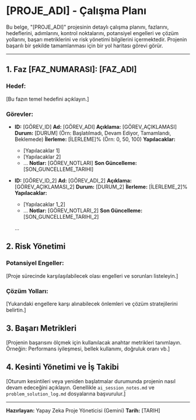 # [PROJE_ADI] - Çalışma Planı

Bu belge, "[PROJE_ADI]" projesinin detaylı çalışma planını, fazlarını, hedeflerini, adımlarını, kontrol noktalarını, potansiyel engelleri ve çözüm yollarını, başarı metriklerini ve risk yönetimi bilgilerini içermektedir. Projenin başarılı bir şekilde tamamlanması için bir yol haritası görevi görür.

---

## 1. Faz [FAZ_NUMARASI]: [FAZ_ADI]

### Hedef:
[Bu fazın temel hedefini açıklayın.]

### Görevler:

- **ID:** [GÖREV_ID]
  **Ad:** [GÖREV_ADI]
  **Açıklama:** [GÖREV_AÇIKLAMASI]
  **Durum:** [DURUM] (Örn: Başlatılmadı, Devam Ediyor, Tamamlandı, Beklemede)
  **İlerleme:** [İLERLEME]% (Örn: 0, 50, 100)
  **Yapılacaklar:**
    - [Yapılacaklar 1]
    - [Yapılacaklar 2]
    - ...
  **Notlar:** [GÖREV_NOTLARI]
  **Son Güncelleme:** [SON_GUNCELLEME_TARIHI]

- **ID:** [GÖREV_ID_2]
  **Ad:** [GÖREV_ADI_2]
  **Açıklama:** [GÖREV_AÇIKLAMASI_2]
  **Durum:** [DURUM_2]
  **İlerleme:** [İLERLEME_2]%
  **Yapılacaklar:**
    - [Yapılacaklar 1_2]
    - ...
  **Notlar:** [GÖREV_NOTLARI_2]
  **Son Güncelleme:** [SON_GUNCELLEME_TARIHI_2]

    ...

## 2. Risk Yönetimi

### Potansiyel Engeller:
[Proje sürecinde karşılaşılabilecek olası engelleri ve sorunları listeleyin.]

### Çözüm Yolları:
[Yukarıdaki engellere karşı alınabilecek önlemleri ve çözüm stratejilerini belirtin.]

## 3. Başarı Metrikleri

[Projenin başarısını ölçmek için kullanılacak anahtar metrikleri tanımlayın. Örneğin: Performans iyileşmesi, bellek kullanımı, doğruluk oranı vb.]

## 4. Kesinti Yönetimi ve İş Takibi

[Oturum kesintileri veya yeniden başlatmalar durumunda projenin nasıl devam edeceğini açıklayın. Genellikle `ai_session_notes.md` ve `problem_solution_log.md` dosyalarına başvurulur.]

---

**Hazırlayan:** Yapay Zeka Proje Yöneticisi (Gemini)
**Tarih:** [TARIH] 